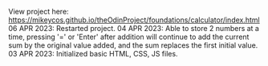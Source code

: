 View project here: <https://mikeycos.github.io/theOdinProject/foundations/calculator/index.html>  
06 APR 2023: Restarted project. 
04 APR 2023: Able to store 2 numbers at a time, pressing '=' or 'Enter' after addition will continue to add the current sum by the original value added, and the sum replaces the first initial value.  
03 APR 2023: Initialized basic HTML, CSS, JS files.  